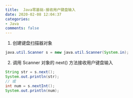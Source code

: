 ```yaml
---
title:  Java零基础-接收用户键盘输入
date: 2020-02-08 12:04:37
categories:
- Java
comments: false
---
```


1. 创建键盘扫描器对象

```java
java.util.Scanner s = new java.util.Scanner(System.in);
```

2. 调用 Scanner 对象的 next() 方法接收用户键盘输入

```java
String str = s.next();
System.out.println(str);
// 或
int num = s.nextInt();
System.out.println(num);
```

